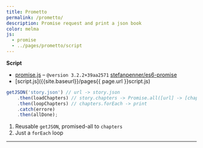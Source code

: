 ```yaml
---
title: Prometto
permalink: /prometto/
description: Promise request and print a json book
color: melma
js:
  - promise
  - ../pages/prometto/script
---
```


**Script**

- [promise.js]({{site.baseurl}}/js/promise.js) – `@version 3.2.2+39aa2571` [stefanpenner/es6-promise](//github.com/stefanpenner/es6-promise)
- [script.js]({{site.baseurl}}/pages{{ page.url }}script.js)

```js
getJSON('story.json') // url -> story.json
	.then(loadChapters) // story.chapters -> Promise.all([url] -> [chapter.json]) promise array
	.then(loopChapters) // chapters.forEach -> print
	.catch(errore)
	.then(allDone);
```

1. Reusable `getJSON`, promised-all to `chapters`
1. Just a `forEach` loop

---
